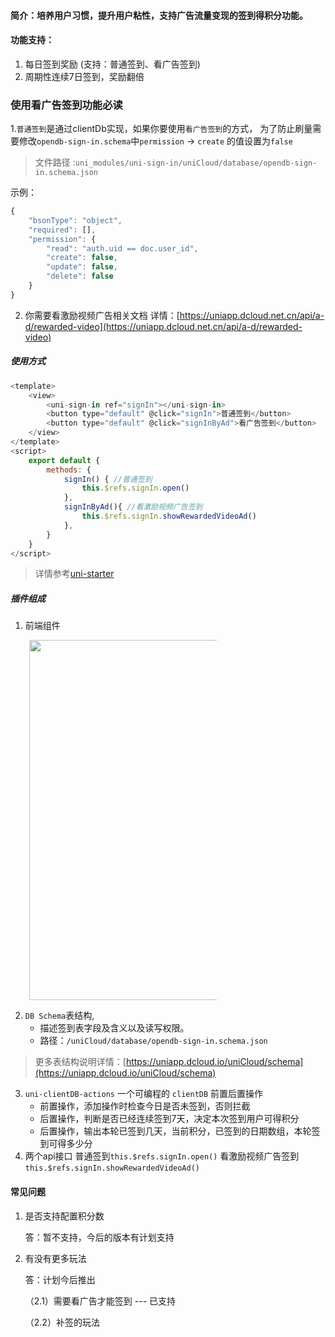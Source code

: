 #### 简介：培养用户习惯，提升用户粘性，支持广告流量变现的签到得积分功能。
#### 功能支持：
1. 每日签到奖励 (支持：普通签到、看广告签到)
2. 周期性连续7日签到，奖励翻倍

### 使用看广告签到功能必读
1.`普通签到`是通过clientDb实现，如果你要使用`看广告签到`的方式，
	为了防止刷量需要修改`opendb-sign-in.schema`中`permission` -> `create` 的值设置为`false`

> 文件路径 :`uni_modules/uni-sign-in/uniCloud/database/opendb-sign-in.schema.json`

示例：

```javascript
{
	"bsonType": "object",
	"required": [],
	"permission": {
		"read": "auth.uid == doc.user_id",
		"create": false,
		"update": false,
		"delete": false
	}
}
```

2. 你需要看激励视频广告相关文档
详情：[https://uniapp.dcloud.net.cn/api/a-d/rewarded-video](https://uniapp.dcloud.net.cn/api/a-d/rewarded-video)

##### 使用方式

```js
<template>
	<view>
		<uni-sign-in ref="signIn"></uni-sign-in>
		<button type="default" @click="signIn">普通签到</button>
		<button type="default" @click="signInByAd">看广告签到</button>
	</view>
</template>
<script>
	export default {
		methods: {
			signIn() { //普通签到
				this.$refs.signIn.open()
			},
			signInByAd(){ //看激励视频广告签到
				this.$refs.signIn.showRewardedVideoAd()
			},
		}
	}
</script>
```

> 详情参考[uni-starter](https://ext.dcloud.net.cn/plugin?id=5057)


##### 插件组成
1. 前端组件

<img style="margin-left:30px;width:60vw;max-width:300px;" src="https://vkceyugu.cdn.bspapp.com/VKCEYUGU-f184e7c3-1912-41b2-b81f-435d1b37c7b4/ff94178d-6d67-4408-8dde-b06eee8212c9.jpg" />

2. `DB Schema`表结构,
	- 描述签到表字段及含义以及读写权限。 
	- 路径：`/uniCloud/database/opendb-sign-in.schema.json` 
> 更多表结构说明详情：[https://uniapp.dcloud.io/uniCloud/schema](https://uniapp.dcloud.io/uniCloud/schema)

3. `uni-clientDB-actions` 一个可编程的 `clientDB` 前置后置操作
	- 前置操作，添加操作时检查今日是否未签到，否则拦截
	- 后置操作，判断是否已经连续签到7天，决定本次签到用户可得积分
	- 后置操作，输出本轮已签到几天，当前积分，已签到的日期数组，本轮签到可得多少分
4. 两个api接口
	普通签到`this.$refs.signIn.open()`
	看激励视频广告签到`this.$refs.signIn.showRewardedVideoAd()`

#### 常见问题
1. 是否支持配置积分数

	答：暂不支持，今后的版本有计划支持

2. 有没有更多玩法

	答：计划今后推出
	
	（2.1）需要看广告才能签到 --- 已支持
	
	（2.2）补签的玩法
